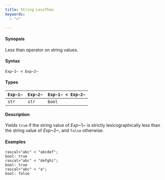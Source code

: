 ```yaml
---
title: String LessThan
keywords:
  - "<"

---
```


#### Synopsis

Less than operator on string values.

#### Syntax

`Exp~1~ < Exp~2~`

#### Types


| `Exp~1~` | `Exp~2~` | `Exp~1~ < Exp~2~`  |
| --- | --- | --- |
| `str`     |  `str`    | `bool`                |


#### Description

Yields `true` if the string value of _Exp_~1~ is strictly lexicographically less
than the string value of _Exp_~2~, and `false` otherwise.

#### Examples


```rascal-shell 
rascal>"abc" < "abcdef";
bool: true
rascal>"abc" < "defghi";
bool: true
rascal>"abc" < "a";
bool: false
```


